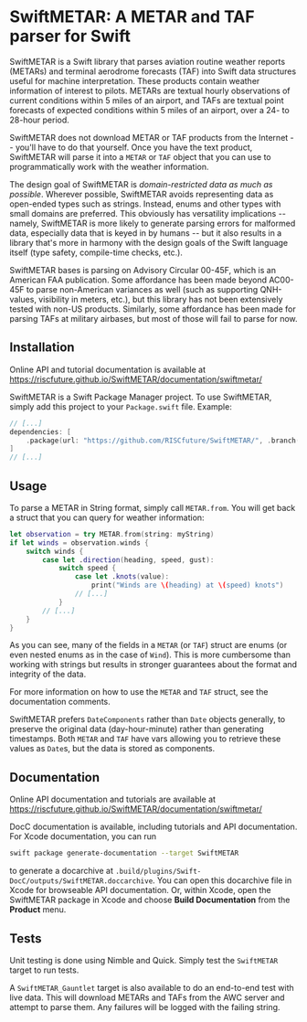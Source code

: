 # SwiftMETAR: A METAR and TAF parser for Swift

SwiftMETAR is a Swift library that parses aviation routine weather reports (METARs) and
terminal aerodrome forecasts (TAF) into Swift data structures useful for machine
interpretation. These products contain weather information of interest to pilots. METARs are
textual hourly observations of current conditions within 5 miles of an airport, and TAFs are
textual point forecasts of expected conditions within 5 miles of an airport, over a 24- to
28-hour period.

SwiftMETAR does not download METAR or TAF products from the Internet -- you'll have to
do that yourself. Once you have the text product, SwiftMETAR will parse it into a `METAR` or
`TAF` object that you can use to programmatically work with the weather information.

The design goal of SwiftMETAR is _domain-restricted data as much as possible_. Wherever
possible, SwiftMETAR avoids representing data as open-ended types such as strings.
Instead, enums and other types with small domains are preferred. This obviously has
versatility implications -- namely, SwiftMETAR is more likely to generate parsing errors for
malformed data, especially data that is keyed in by humans -- but it also results in a library
that's more in harmony with the design goals of the Swift language itself (type safety,
compile-time checks, etc.).

SwiftMETAR bases is parsing on Advisory Circular 00-45F, which is an American FAA
publication. Some affordance has been made beyond AC00-45F to parse non-American
variances as well (such as supporting QNH-values, visibility in meters, etc.), but this library
has not been extensively tested with non-US products. Similarly, some affordance has been
made for parsing TAFs at military airbases, but most of those will fail to parse for now.

## Installation

Online API and tutorial documentation is available at
https://riscfuture.github.io/SwiftMETAR/documentation/swiftmetar/

SwiftMETAR is a Swift Package Manager project. To use SwiftMETAR, simply add this
project to your `Package.swift` file. Example:

```swift
// [...]
dependencies: [
    .package(url: "https://github.com/RISCfuture/SwiftMETAR/", .branch("main")),
]
// [...]
```

## Usage

To parse a METAR in String format, simply call `METAR.from`. You will get back a struct
that you can query for weather information:

```swift
let observation = try METAR.from(string: myString)
if let winds = observation.winds {
    switch winds {
        case let .direction(heading, speed, gust):
            switch speed {
                case let .knots(value):
                    print("Winds are \(heading) at \(speed) knots")
                // [...]
            }
        // [...]
    }
}
```

As you can see, many of the fields in a `METAR` (or `TAF`) struct are enums (or even nested
enums as in the case of `Wind`). This is more cumbersome than working with strings but
results in stronger guarantees about the format and integrity of the data.

For more information on how to use the `METAR` and `TAF` struct, see the documentation
comments.

SwiftMETAR prefers `DateComponents` rather than `Date` objects generally, to preserve the
original data (day-hour-minute) rather than generating timestamps. Both `METAR` and `TAF`
have vars allowing you to retrieve these values as `Date`s, but the data is stored as
components.

## Documentation

Online API documentation and tutorials are available at
https://riscfuture.github.io/SwiftMETAR/documentation/swiftmetar/

DocC documentation is available, including tutorials and API documentation. For
Xcode documentation, you can run

```sh
swift package generate-documentation --target SwiftMETAR
```

to generate a docarchive at
`.build/plugins/Swift-DocC/outputs/SwiftMETAR.doccarchive`. You can open this
docarchive file in Xcode for browseable API documentation. Or, within Xcode,
open the SwiftMETAR package in Xcode and choose **Build Documentation** from the
**Product** menu.

## Tests

Unit testing is done using Nimble and Quick. Simply test the `SwiftMETAR` target to run
tests.

A `SwiftMETAR_Gauntlet` target is also available to do an end-to-end test with live data.
This will download METARs and TAFs from the AWC server and attempt to parse them. Any
failures will be logged with the failing string.
